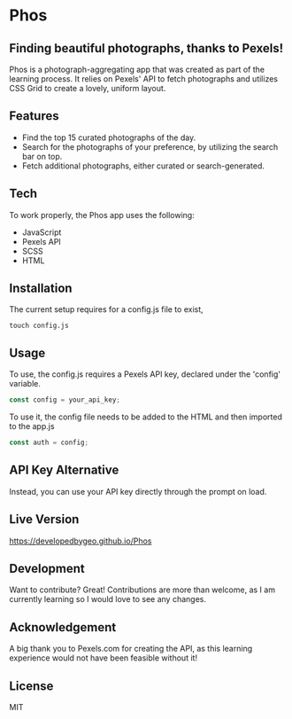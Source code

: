 # Phos

## Finding beautiful photographs, thanks to Pexels!

Phos is a photograph-aggregating app that was created as part of the learning process. It relies on Pexels' API to fetch photographs and utilizes CSS Grid to create a lovely, uniform layout.

## Features

- Find the top 15 curated photographs of the day.
- Search for the photographs of your preference, by utilizing the search bar on top.
- Fetch additional photographs, either curated or search-generated.

## Tech

To work properly, the Phos app uses the following:

- JavaScript
- Pexels API
- SCSS
- HTML

## Installation

The current setup requires for a config.js file to exist,

```cli
touch config.js
```

## Usage

To use, the config.js requires a Pexels API key, declared under the 'config' variable.

```JavaScript
const config = your_api_key;
```

To use it, the config file needs to be added to the HTML and then imported to the app.js

```JavaScript
const auth = config;
```

## API Key Alternative

Instead, you can use your API key directly through the prompt on load.

## Live Version

<https://developedbygeo.github.io/Phos>

## Development

Want to contribute? Great!
Contributions are more than welcome, as I am currently learning so I would love to see any changes.

## Acknowledgement

A big thank you to Pexels.com for creating the API, as this learning experience would not have been feasible without it!

## License

MIT
